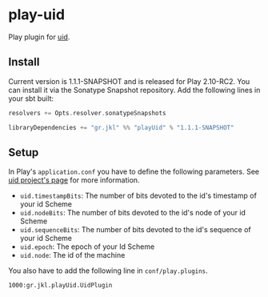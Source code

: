 play-uid
========

Play plugin for [uid][1].

Install
-------

Current version is 1.1.1-SNAPSHOT and is released for Play 2.10-RC2. 
You can install it via the Sonatype Snapshot repository. Add the following
lines in your sbt built: 
```scala
resolvers += Opts.resolver.sonatypeSnapshots

libraryDependencies += "gr.jkl" %% "playUid" % "1.1.1-SNAPSHOT"
```

Setup
-----

In Play's `application.conf` you have to define the following parameters. See 
[uid project's page][1] for more information.
* `uid.timestampBits`: The number of bits devoted to the id's timestamp of your id Scheme
* `uid.nodeBits`: The number of bits devoted to the id's node of your id Scheme
* `uid.sequenceBits`: The number of bits devoted to the id's sequence of your id Scheme
* `uid.epoch`: The epoch of your Id Scheme
* `uid.node`: The id of the machine

You also have to add the following line in `conf/play.plugins`.

```
1000:gr.jkl.playUid.UidPlugin
```

[1]: http://nevang.github.com/uid/ "gr.jkl.uid"
